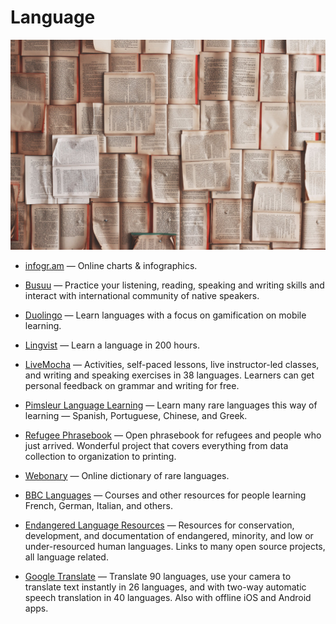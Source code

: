 # Language

![language](../images/language.jpg)

- [infogr.am](https://infogr.am) — Online charts & infographics.

- [Busuu](https://busuu.com) — Practice your listening, reading, speaking and writing skills and interact with international community of native speakers.

- [Duolingo](https://duolingo.com) — Learn languages with a focus on gamification on mobile learning.

- [Lingvist](https://lingvist.io) — Learn a language in 200 hours.

- [LiveMocha](http://livemocha.com) — Activities, self-paced lessons, live instructor-led classes, and writing and speaking exercises in 38 languages. Learners can get personal feedback on grammar and writing for free.

- [Pimsleur Language Learning](https://pimsleur.com) — Learn many rare languages this way of learning — Spanish, Portuguese, Chinese, and Greek.

- [Refugee Phrasebook](https://refugeephrasebook.de) — Open phrasebook for refugees and people who just arrived. Wonderful project that covers everything from data collection to organization to printing.

- [Webonary](https://webonary.org) — Online dictionary of rare languages.

- [BBC Languages](https://bbc.co.uk/languages) — Courses and other resources for people learning French, German, Italian, and others.

- [Endangered Language Resources](https://github.com/richardlitt/endangered-languages) — Resources for conservation, development, and documentation of endangered, minority, and low or under-resourced human languages. Links to many open source projects, all language related.

- [Google Translate](https://translate.google.com) — Translate 90 languages, use your camera to translate text instantly in 26 languages, and with two-way automatic speech translation in 40 languages. Also with offline iOS and Android apps.
